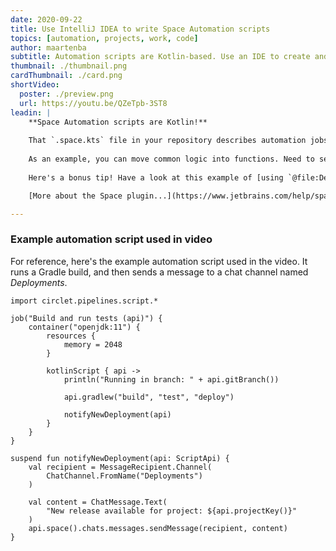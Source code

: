 ```yaml
---
date: 2020-09-22
title: Use IntelliJ IDEA to write Space Automation scripts
topics: [automation, projects, work, code]
author: maartenba
subtitle: Automation scripts are Kotlin-based. Use an IDE to create and refactor your builds!
thumbnail: ./thumbnail.png
cardThumbnail: ./card.png
shortVideo:
  poster: ./preview.png
  url: https://youtu.be/QZeTpb-3ST8
leadin: |
    **Space Automation scripts are Kotlin!**
    
    That `.space.kts` file in your repository describes automation jobs... and it's Kotlin! Install the [Space plugin](https://plugins.jetbrains.com/plugin/13362-space) into your JetBrains IDE, and enjoy the power that brings.
    
    As an example, you can move common logic into functions. Need to send a chat message after build completes? Write a function for it, or use the [*Extract method*](https://www.jetbrains.com/help/idea/extract-method.html) refactoring to move existing script code into a separate function.
        
    Here's a bonus tip! Have a look at this example of [using `@file:DependsOn()` to reference an external library](https://www.jetbrains.com/help/space/slack.html) and get even more power in your automation!

    [More about the Space plugin...](https://www.jetbrains.com/help/space/space-plugin-for-ide.html)

---
```


### Example automation script used in video

For reference, here's the example automation script used in the video. It runs a Gradle build, and then sends a message to a chat channel named *Deployments*.

```
import circlet.pipelines.script.*

job("Build and run tests (api)") {
    container("openjdk:11") {
        resources {
            memory = 2048
        }

        kotlinScript { api ->
            println("Running in branch: " + api.gitBranch())

            api.gradlew("build", "test", "deploy")

            notifyNewDeployment(api)
        }
    }
}

suspend fun notifyNewDeployment(api: ScriptApi) {
    val recipient = MessageRecipient.Channel(
        ChatChannel.FromName("Deployments")
    )

    val content = ChatMessage.Text(
        "New release available for project: ${api.projectKey()}"
    )
    api.space().chats.messages.sendMessage(recipient, content)
}
```